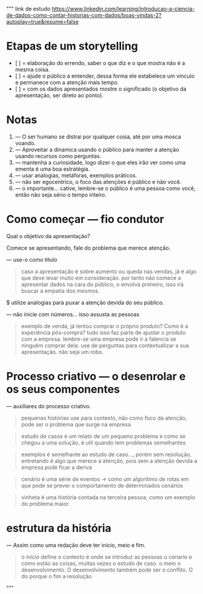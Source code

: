 """
link de estudo
https://www.linkedin.com/learning/introducao-a-ciencia-de-dados-como-contar-historias-com-dados/boas-vindas-2?autoplay=true&resume=false

# Etapas de um storytelling
<ul>
<li>
[ ] = elaboração do errendo, saber o que diz e o que mostra não é a mesma coisa.
</li>
<li>
[ ] = ajude o público a entender, dessa forma ele estabelece um vínculo e permanece com a atenção mais tempo.
</li>
<li>
[ ] = com os dados apresentados mostre o significado (o objetivo da apresentação, ser direto ao ponto).
</li>
</ul>

# Notas

<ol>
<li>
— O ser humano se distrai por qualquer coisa, até por uma mosca voando.
</li>
<li>
— Aproveitar a dinamica usando o público para manter a atenção usando recursos como perguntas.
</li>
<li>
— mantenha a curiosidade, logo dizer o que eles irão ver como uma ementa é uma boa estratégia.
</li>
<li>
— usar analogias, metáforas, exemplos práticos.
</li>
<li>
— não ser egocentrico, o foco das atenções é público e não você.
</li>
<li>
— o importante... cative, lembre-se o público é uma pessoa como você, então não seja sério o tempo inteiro.
</li>
</ol>

# Como começar — fio condutor

Qual o objetivo da apresentação?

Comece se apresentando, fale do problema que merece atenção.

— use-o como titulo
> caso a apresentação é sobre aumento ou queda nas vendas, já é algo que deve levar muito em consideração.
> por tanto não comece a apresentar dados na cara do público, o envolva primeiro, isso irá buscar a empatia dos mesmos.

$ utilize analogias para puxar a atenção devida do seu público.

— não inicie com números... isso assusta as pessoas
> exemplo de venda, já tentou comprar o próprio produto? Como é a experiência pós-compra?
> tudo isso faz parte de ajustar o produto com a empresa.
> lembre-se uma empresa pode ir a falencia se ninguém comprar dela.
> use de perguntas para contextualizar a sua apresentação.
> não seja um robo.

# Processo criativo — o desenrolar e os seus componentes

— auxiliares do processo criativo.
> pequenas histórias
    use para contexto, não como foco da atenção, pode ser o problema que surge na empresa

> estudo de casos
    é um relato de um pequeno problema e como se chegou a uma solução, é util quando tem problemas semelhantes

> exemplos
    é semelhante ao estudo de caso..., porém sem resolução, entretando é algo que merece a atenção, pois sem a atenção
    devida a empresa pode ficar a deriva

> cenário
    é uma série de eventos -> como um algoritimo de rotas em que pode se prever o comportamento de determinados cenários

> vinheta
    é uma história contada na terceira pessoa, como um exemplo do problema maior.


# estrutura da história

— Assim como uma redação deve ter início, meio e fim.
 > o início define o contexto
    é onde se introduz as pessoas o cenario e como estão as coisas, muitas vezes o estudo de caso.
 > o meio o desenvolvimento.
    O desenvolvimento também pode ser o conflito. O do porque 
 > o fim a resolução


"""